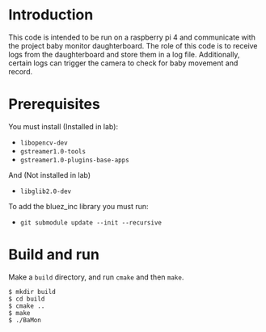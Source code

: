 # Introduction

This code is intended to be run on a raspberry pi 4 and communicate with the project baby monitor daughterboard. The role of this code is to receive logs from the daughterboard and store them in a log file. Additionally, certain logs can trigger the camera to check for baby movement and record.


# Prerequisites

You must install (Installed in lab):
 - `libopencv-dev`
 - `gstreamer1.0-tools` 
 - `gstreamer1.0-plugins-base-apps`

And (Not installed in lab)
 - `libglib2.0-dev`


To add the bluez_inc library you must run:
- `git submodule update --init --recursive`


# Build and run

Make a `build` directory, and run `cmake` and then `make`.

```
$ mkdir build
$ cd build
$ cmake ..
$ make 
$ ./BaMon
```

